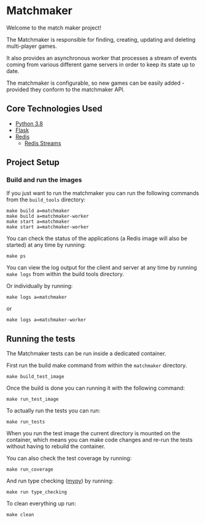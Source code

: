 # Matchmaker

Welcome to the match maker project!

The Matchmaker is responsible for finding, creating, updating and deleting multi-player games. 

It also provides an asynchronous worker that processes a stream of events coming from various different game servers in order to keep its state up to date. 

The matchmaker is configurable, so new games can be easily added - provided they conform to the matchmaker API.

## Core Technologies Used

* [Python 3.8](https://www.python.org/downloads/release/python-383/)
* [Flask](https://flask.palletsprojects.com/en/1.1.x/)
* [Redis](https://redis.io/)
    * [Redis Streams](https://redis.io/topics/streams-intro)

## Project Setup

### Build and run the images

If you just want to run the matchmaker you can run the following commands from the `build_tools` directory:

```
make build a=matchmaker
make build a=matchmaker-worker
make start a=matchmaker
make start a=matchmaker-worker
```

You can check the status of the applications (a Redis image will also be started) at any time by running:

```
make ps
```

You can view the log output for the client and server at any time by running `make logs` from within the build tools directory.

Or individually by running:

```
make logs a=matchmaker
```

or 

```
make logs a=matchmaker-worker
```

## Running the tests

The Matchmaker tests can be run inside a dedicated container.

First run the build make command from within the `matchmaker` directory.

```
make build_test_image
```

Once the build is done you can running it with the following command:

```
make run_test_image
```

To actually run the tests you can run:

```
make run_tests
```

When you run the test image the current directory is mounted on the container, which means you can make code changes and re-run the tests without having to rebuild the container.

You can also check the test coverage by running:

```
make run_coverage
```

And run type checking ([mypy](http://mypy-lang.org/)) by running:

```
make run type_checking
```

To clean everything up run:

```
make clean
```